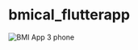 # bmical_flutterapp

![BMI App 3 phone](https://user-images.githubusercontent.com/76746881/119896739-13cd0880-bf5d-11eb-8043-5044f77add1e.png)
